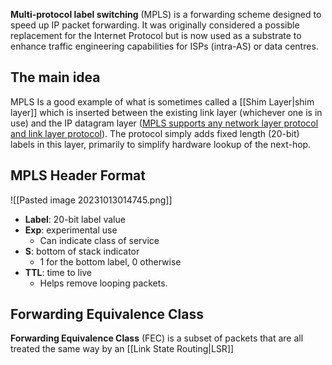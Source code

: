 **Multi-protocol label switching** (MPLS) is a forwarding scheme designed to speed up IP packet forwarding. It was originally considered a possible replacement for the Internet Protocol but is now used as a substrate to enhance traffic engineering capabilities for ISPs (intra-AS) or data centres.

## The main idea

MPLS Is a good example of what is sometimes called a [[Shim Layer|shim layer]] which is inserted between the existing link layer (whichever one is in use) and the IP datagram layer (<u>MPLS supports any network layer protocol and link layer protocol</u>). The protocol simply adds fixed length (20-bit) labels in this layer, primarily to simplify hardware lookup of the next-hop.

## MPLS Header Format

![[Pasted image 20231013014745.png]]

- **Label**: 20-bit label value
- **Exp**: experimental use
	- Can indicate class of service
- **S**: bottom of stack indicator
	- 1 for the bottom label, 0 otherwise
- **TTL**: time to live
	- Helps remove looping packets.

## Forwarding Equivalence Class

**Forwarding Equivalence Class** (FEC) is a subset of packets that are all treated the same way by an [[Link State Routing|LSR]]